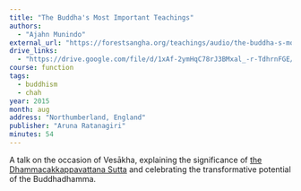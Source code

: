 ```yaml
---
title: "The Buddha's Most Important Teachings"
authors:
  - "Ajahn Munindo"
external_url: "https://forestsangha.org/teachings/audio/the-buddha-s-most-important-teaching?language=English"
drive_links:
  - "https://drive.google.com/file/d/1xAf-2ymHqC78rJ3BMxal_-r-TdhrnFGE/view?usp=drivesdk"
course: function
tags:
  - buddhism
  - chah
year: 2015
month: aug
address: "Northumberland, England"
publisher: "Aruna Ratanagiri"
minutes: 54
---
```


A talk on the occasion of Vesākha, explaining the significance of [the Dhammacakkappavattana Sutta](/content/canon/sn56.11) and celebrating the transformative potential of the Buddhadhamma.
